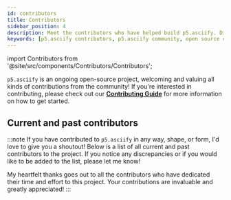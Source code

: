 ```yaml
---
id: contributors
title: Contributors
sidebar_position: 4
description: Meet the contributors who have helped build p5.asciify. Discover the community behind the ASCII art library and learn how you can contribute to this open-source p5.js project.
keywords: [p5.asciify contributors, p5.asciify community, open source contributors, p5.js ASCII library team, p5.asciify development team, contribute to p5.asciify, p5.asciify open source, ASCII art library contributors, creative coding community, p5.asciify acknowledgments]
---
```


import Contributors from '@site/src/components/Contributors/Contributors';

`p5.asciify` is an ongoing open-source project, welcoming and valuing all kinds of contributions from the community! If you're interested in contributing, please check out our [**Contributing Guide**](./contributing.md) for more information on how to get started.

## Current and past contributors
:::note
If you have contributed to `p5.asciify` in any way, shape, or form, I'd love to give you a shoutout! Below is a list of all current and past contributors to the project. If you notice any discrepancies or if you would like to be added to the list, please let me know!

My heartfelt thanks goes out to all the contributors who have dedicated their time and effort to this project. Your contributions are invaluable and greatly appreciated!
:::

<Contributors />
